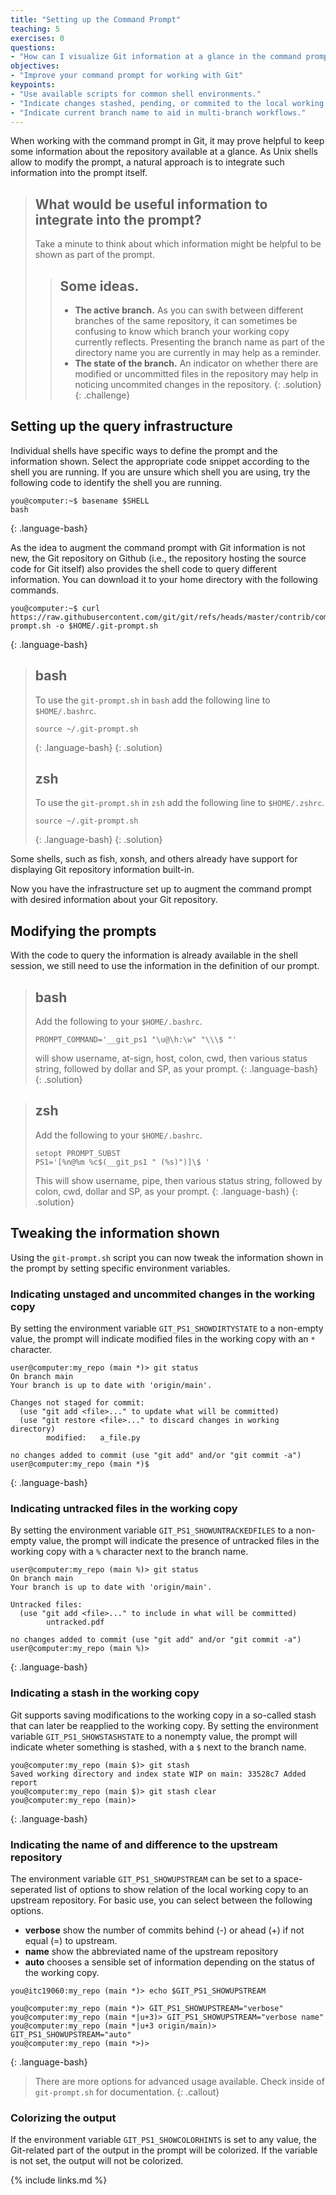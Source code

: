 ```yaml
---
title: "Setting up the Command Prompt"
teaching: 5
exercises: 0
questions:
- "How can I visualize Git information at a glance in the command prompt?"
objectives:
- "Improve your command prompt for working with Git"
keypoints:
- "Use available scripts for common shell environments."
- "Indicate changes stashed, pending, or commited to the local working copy."
- "Indicate current branch name to aid in multi-branch workflows."
---
```


When working with the command prompt in Git, it may prove helpful to keep
some information about the repository available at a glance. As Unix shells
allow to modify the prompt, a natural approach is to integrate such information
into the prompt itself.

> ## What would be useful information to integrate into the prompt?
>
> Take a minute to think about which information might be helpful to be shown as part of the prompt.
>
>> ## Some ideas.
>>
>> - **The active branch.** As you can swith between different branches of the same repository, it
>>   can sometimes be confusing to know which branch your working copy currently reflects. Presenting
>>   the branch name as part of the directory name you are currently in may help as a reminder.
>> - **The state of the branch.** An indicator on whether there are modified or uncommitted files in
>>   the repository may help in noticing uncommited changes in the repository.
> {: .solution}
{: .challenge}

## Setting up the query infrastructure

Individual shells have specific ways to define the prompt and the information shown. Select the
appropriate code snippet according to the shell you are running. If you are unsure which shell
you are using, try the following code to identify the shell you are running.

~~~
you@computer:~$ basename $SHELL
bash
~~~
{: .language-bash}

As the idea to augment the command prompt with Git information is not new, the Git repository on
Github (i.e., the repository hosting the source code for Git itself) also provides the shell code
to query different information. You can download it to your home directory with the following commands.

~~~
you@computer:~$ curl https://raw.githubusercontent.com/git/git/refs/heads/master/contrib/completion/git-prompt.sh -o $HOME/.git-prompt.sh
~~~
{: .language-bash}

> ## bash
>
> To use the `git-prompt.sh` in `bash` add the following line to `$HOME/.bashrc`.
> ~~~
> source ~/.git-prompt.sh
> ~~~
> {: .language-bash}
{: .solution}
> ## zsh
> To use the `git-prompt.sh` in `zsh` add the following line to `$HOME/.zshrc`.
> ~~~
> source ~/.git-prompt.sh
> ~~~
> {: .language-bash}
{: .solution}

Some shells, such as fish, xonsh, and others already have support for displaying Git repository information built-in.

Now you have the infrastructure set up to augment the command prompt with desired information about your Git repository.

## Modifying the prompts

With the code to query the information is already available in the shell session,  we still need to use the information in the definition of our prompt.

> ## bash
> Add the following to your `$HOME/.bashrc`.
> ~~~
> PROMPT_COMMAND='__git_ps1 "\u@\h:\w" "\\\$ "'
> ~~~
> will show username, at-sign, host, colon, cwd, then
> various status string, followed by dollar and SP, as
>   your prompt.
> {: .language-bash}
{: .solution}

> ## zsh
> Add the following to your `$HOME/.bashrc`.
> ~~~
> setopt PROMPT_SUBST
> PS1='[%n@%m %c$(__git_ps1 " (%s)")]\$ '
> ~~~
> This will show username, pipe, then various status string, followed by colon, cwd, dollar and SP, as your prompt.
> {: .language-bash}
{: .solution}

## Tweaking the information shown

Using the `git-prompt.sh` script you can now tweak the information shown in the prompt by setting specific environment variables.

### Indicating unstaged and uncommited changes in the working copy

By setting the environment variable `GIT_PS1_SHOWDIRTYSTATE` to a non-empty value, the prompt will indicate modified files in the working copy with an `*` character.

~~~
user@computer:my_repo (main *)> git status
On branch main
Your branch is up to date with 'origin/main'.

Changes not staged for commit:
  (use "git add <file>..." to update what will be committed)
  (use "git restore <file>..." to discard changes in working directory)
        modified:   a_file.py

no changes added to commit (use "git add" and/or "git commit -a")
user@computer:my_repo (main *)$
~~~
{: .language-bash}

### Indicating untracked files in the working copy

By setting the environment variable `GIT_PS1_SHOWUNTRACKEDFILES` to a non-empty value, the prompt will indicate the presence of untracked files
in the working copy with a `%` character next to the branch name.

~~~
user@computer:my_repo (main %)> git status
On branch main
Your branch is up to date with 'origin/main'.

Untracked files:
  (use "git add <file>..." to include in what will be committed)
        untracked.pdf

no changes added to commit (use "git add" and/or "git commit -a")
user@computer:my_repo (main %)>
~~~
{: .language-bash}

### Indicating a stash in the working copy

Git supports saving modifications to the working copy in a so-called stash that can later be reapplied to the working copy.
By setting the environment variable `GIT_PS1_SHOWSTASHSTATE` to a nonempty value, the prompt will indicate wheter something is stashed,
with a `$` next to the branch name.

~~~
you@computer:my_repo (main $)> git stash
Saved working directory and index state WIP on main: 33528c7 Added report
you@computer:my_repo (main $)> git stash clear
you@computer:my_repo (main)>
~~~
{: .language-bash}

### Indicating the name of and difference to the upstream repository

The environment variable `GIT_PS1_SHOWUPSTREAM` can be set to a space-seperated list of options to show relation of the local working copy to an upstream repository. For basic use, you can select between the following options.

- **verbose** show the number of commits behind (-) or ahead (+) if not equal (=) to upstream.
- **name** show the abbreviated name of the upstream repository
- **auto** chooses a sensible set of information depending on the status of the working copy.

~~~
you@itc19060:my_repo (main *)> echo $GIT_PS1_SHOWUPSTREAM

you@computer:my_repo (main *)> GIT_PS1_SHOWUPSTREAM="verbose"
you@computer:my_repo (main *|u+3)> GIT_PS1_SHOWUPSTREAM="verbose name"
you@computer:my_repo (main *|u+3 origin/main)> GIT_PS1_SHOWUPSTREAM="auto"
you@computer:my_repo (main *>)>
~~~
{: .language-bash}

> There are more options for advanced usage available. Check inside of `git-prompt.sh` for documentation.
{: .callout}

### Colorizing the output

If the environment variable `GIT_PS1_SHOWCOLORHINTS` is set to any value, the Git-related part of the output in the prompt will be colorized.
If the variable is not set, the output will not be colorized.

{% include links.md %}

